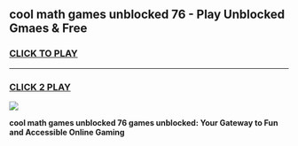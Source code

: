 
## cool math games unblocked 76 - Play Unblocked Gmaes & Free
<h3>
<a href="https://premium.freeplayer.one?title=cool_math_games_unblocked_76&ref=19F">CLICK TO PLAY</a></h3>
<hr>

<h3>
<a href="https://premium.freeplayer.one?title=cool_math_games_unblocked_76&ref=19F">CLICK 2 PLAY</a>
  
</h3>

<a href="https://premium.freeplayer.one?title=cool_math_games_unblocked_76&ref=19F/"><img src="https://clearcache.store/games.png"></a>


**cool math games unblocked 76 games unblocked: Your Gateway to Fun and Accessible Online Gaming**
